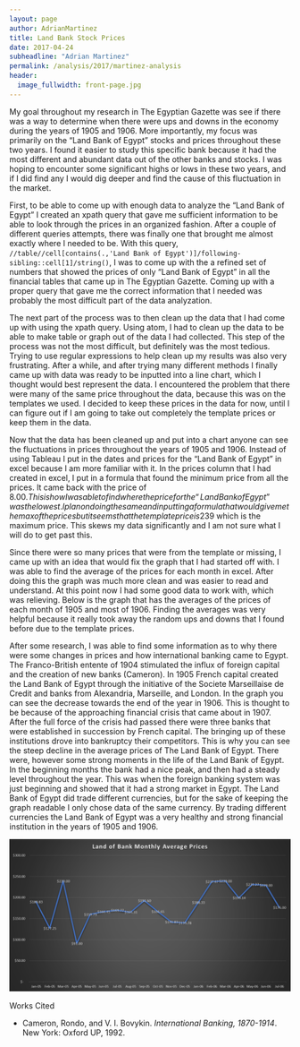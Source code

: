 ```yaml
---
layout: page
author: AdrianMartinez
title: Land Bank Stock Prices
date: 2017-04-24
subheadline: "Adrian Martinez"
permalink: /analysis/2017/martinez-analysis
header:
  image_fullwidth: front-page.jpg
---
```

My goal throughout my research in The Egyptian Gazette was see if there was a way to determine when there were ups and downs in the economy during the years of 1905 and 1906. More importantly, my focus was primarily on the “Land Bank of Egypt” stocks and prices throughout these two years. I found it easier to study this specific bank because it had the most different and abundant data out of the other banks and stocks. I was hoping to encounter some significant highs or lows in these two years, and if I did find any I would dig deeper and find the cause of this fluctuation in the market.

First, to be able to come up with enough data to analyze the “Land Bank of Egypt” I created an xpath query that gave me sufficient information to be able to look through the prices in an organized fashion. After a couple of different queries attempts, there was finally one that brought me almost exactly where I needed to be. With this query,  `//table//cell[contains(.,'Land Bank of Egypt')]/following-sibling::cell[1]/string()`, I was to come up with the a refined set of numbers that showed the prices of only “Land Bank of Egypt” in all the financial tables that came up in The Egyptian Gazette. Coming up with a proper query that gave me the correct information that I needed was probably the most difficult part of the data analyzation.

The next part of the process was to then clean up the data that I had come up with using the xpath query. Using atom, I had to clean up the data to be able to make table or graph out of the data I had collected. This step of the process was not the most difficult, but definitely was the most tedious. Trying to use regular expressions to help clean up my results was also very frustrating. After a while, and after trying many different methods I finally came up with data was ready to be inputted into a line chart, which I thought would best represent the data. I encountered the problem that there were many of the same price throughout the data, because this was on the templates we used. I decided to keep these prices in the data for now, until I can figure out if I am going to take out completely the template prices or keep them in the data.

Now that the data has been cleaned up and put into a chart anyone can see the fluctuations in prices throughout the years of 1905 and 1906. Instead of using Tableau I put in the dates and prices for the “Land Bank of Egypt” in excel because I am more familiar with it. In the prices column that I had created in excel, I put in a formula that found the minimum price from all the prices. It came back with the price of $8.00. This is how I was able to find where the price for the “Land Bank of Egypt” was the lowest. I plan on doing the same and inputting a formula that would give me the max of the prices but it seems that the template price is 239$ which is the maximum price. This skews my data significantly and I am not sure what I will do to get past this.

Since there were so many prices that were from the template or missing, I came up with an idea that would fix the graph that I had started off with. I was able to find the average of the prices for each month in excel. After doing this the graph was much more clean and was easier to read and understand. At this point now I had some good data to work with, which was relieving. Below is the graph that has the averages of the prices of each month of 1905 and most of 1906. Finding the averages was very helpful because it really took away the random ups and downs that I found before due to the template prices.

After some research, I was able to find some information as to why there were some changes in prices and how international banking came to Egypt. The Franco-British entente of 1904 stimulated the influx of foreign capital and the creation of new banks (Cameron). In 1905 French capital created the Land Bank of Egypt through the initiative of the Societe Marseillaise de Credit and banks from Alexandria, Marseille, and London. In the graph you can see the decrease towards the end of the year in 1906. This is thought to be because of the approaching financial crisis that came about in 1907. After the full force of the crisis had passed there were three banks that were established in succession by French capital. The bringing up of these institutions drove into bankruptcy their competitors. This is why you can see the steep decline in the average prices of The Land Bank of Egypt. There were, however some strong moments in the life of the Land Bank of Egypt. In the beginning months the bank had a nice peak, and then had a steady level throughout the year. This was when the foreign banking system was just beginning and showed that it had a strong market in Egypt. The Land Bank of Egypt did trade different currencies, but for the sake of keeping the graph readable I only chose data of the same currency. By trading different currencies the Land Bank of Egypt was a very healthy and strong financial institution in the years of 1905 and 1906.

![Average Monthly Prices](martinez-Monthly-Average-Price.png)

Works Cited
- Cameron, Rondo, and V. I. Bovykin. _International Banking, 1870-1914_. New York: Oxford UP, 1992.
